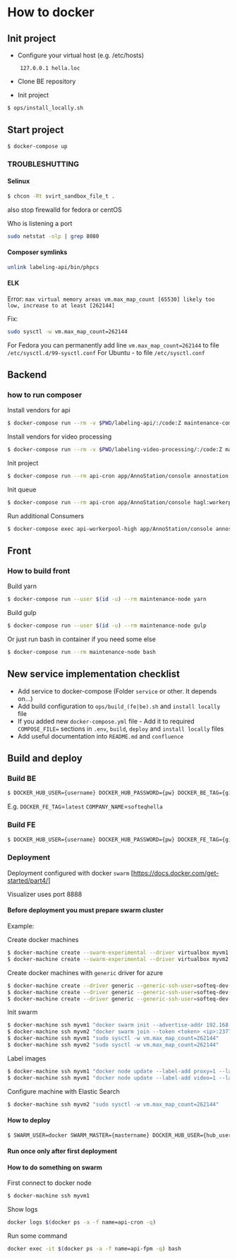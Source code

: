 # How to docker

## Init project

* Configure your virtual host (e.g. /etc/hosts)
```
    127.0.0.1 hella.loc
```

* Clone BE repository
 
* Init project

```bash
$ ops/install_locally.sh
```

## Start project

```bash
$ docker-compose up
```

### TROUBLESHUTTING

#### Selinux

```bash
$ chcon -Rt svirt_sandbox_file_t .
```

also stop firewalld for fedora or centOS

Who is listening a port
```bash
sudo netstat -nlp | grep 8080 
```

#### Composer symlinks  
```bash
unlink labeling-api/bin/phpcs
```

#### ELK

Error: `max virtual memory areas vm.max_map_count [65530] likely too low, increase to at least [262144]`

Fix:
```bash
sudo sysctl -w vm.max_map_count=262144
```
For Fedora you can permanently add line `vm.max_map_count=262144` to file `/etc/sysctl.d/99-sysctl.conf`
For Ubuntu - to file `/etc/sysctl.conf`

## Backend

### how to run composer

Install vendors for api
```bash
$ docker-compose run --rm -v $PWD/labeling-api/:/code:Z maintenance-composer composer install
```
Install vendors for video processing
```bash
$ docker-compose run --rm -v $PWD/labeling-video-processing/:/code:Z maintenance-composer composer install
```

Init project
```bash
$ docker-compose run --rm api-cron app/AnnoStation/console annostation:init -v
```

Init queue
```bash
$ docker-compose run --rm api-cron app/AnnoStation/console hagl:workerpool:setup -v
```

Run additional Consumers
```bash
$ docker-compose exec api-workerpool-high app/AnnoStation/console annostation:workerpool:starter high &
```


## Front

### How to build front

Build yarn
```bash
$ docker-compose run --user $(id -u) --rm maintenance-node yarn
```

Build gulp
```bash
$ docker-compose run --user $(id -u) --rm maintenance-node gulp
```

Or just run bash in container if you need some else
```bash
$ docker-compose run --rm maintenance-node bash
```

## New service implementation checklist

* Add service to docker-compose (Folder `service` or other. It depends on...) 
* Add build configuration to `ops/build_(fe|be).sh` and `install locally` file
* If you added new `docker-compose.yml` file - Add it to required `COMPOSE_FILE=` sections in `.env`, `build`, `deploy` 
and `install locally` files
* Add useful documentation into `README.md` and `confluence`

## Build and deploy

### Build BE
```bash
$ DOCKER_HUB_USER={username} DOCKER_HUB_PASSWORD={pw} DOCKER_BE_TAG={git tag or branch name} COMPANY_NAME={username or company from dockerhub} ops/build_be.sh
```

E.g. `DOCKER_FE_TAG`=`latest` `COMPANY_NAME`=`softeqhella`    


### Build FE

```bash
$ DOCKER_HUB_USER={username} DOCKER_HUB_PASSWORD={pw} DOCKER_FE_TAG={git tag or branch name} COMPANY_NAME={username or company from dockerhub} ops/build_fe.sh
```

### Deployment

Deployment configured with docker `swarm` [https://docs.docker.com/get-started/part4/]

Visualizer uses port 8888 

#### Before deployment you must prepare swarm cluster

Example:

Create docker machines
```bash
$ docker-machine create --swarm-experimental --driver virtualbox myvm1
$ docker-machine create --swarm-experimental --driver virtualbox myvm2
```

Create docker machines with `generic` driver for azure
```bash
$ docker-machine create --driver generic --generic-ssh-user=softeq-dev-hella --generic-ip-address=10.90.4.4 dev-proxy
$ docker-machine create --driver generic --generic-ssh-user=softeq-dev-hella --generic-ip-address=10.90.4.9 dev-api
$ docker-machine create --driver generic --generic-ssh-user=softeq-dev-hella --generic-ip-address=10.90.4.8 dev-video
``` 

Init swarm
```bash
$ docker-machine ssh myvm1 "docker swarm init --advertise-addr 192.168.99.101"
$ docker-machine ssh myvm2 "docker swarm join --token <token> <ip>:2377"
$ docker-machine ssh myvm1 "sudo sysctl -w vm.max_map_count=262144"
$ docker-machine ssh myvm2 "sudo sysctl -w vm.max_map_count=262144"
```

Label images
```bash
$ docker-machine ssh myvm1 "docker node update --label-add proxy=1 --label-add rmq=1 --label-add front=1 --label-add api_redis=1 --label-add api_db=1 --label-add api_cron=1 --label-add api_worker=1 --label-add api=1 myvm1"
$ docker-machine ssh myvm1 "docker node update --label-add video=1 --label-add elk=1 myvm2"
```

Configure machine with Elastic Search
```bash
$ docker-machine ssh myvm2 "sudo sysctl -w vm.max_map_count=262144"
```

#### How to deploy

```bash
$ SWARM_USER=docker SWARM_MASTER={mastername} DOCKER_HUB_USER={hub_user} DOCKER_HUB_PASSWORD={pass} DOCKER_FE_TAG={tag} DOCKER_BE_TAG={tag} COMPANY_NAME=softeqhaglannostation ops/deploy.sh
```

#### Run once only after first deployment


#### How to do something on swarm

First connect to docker node
```bash
$ docker-machine ssh myvm1
```

Show logs
```bash
docker logs $(docker ps -a -f name=api-cron -q)
```

Run some command 
```bash
docker exec -it $(docker ps -a -f name=api-fpm -q) bash
```
